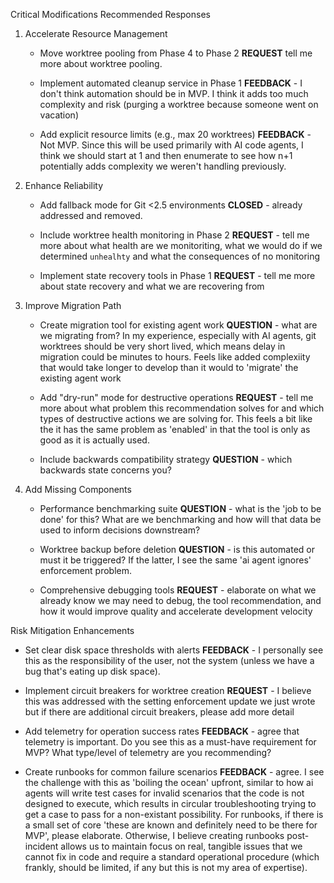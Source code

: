 Critical Modifications Recommended Responses

1. Accelerate Resource Management


    - Move worktree pooling from Phase 4 to Phase 2
      **REQUEST** tell me more about worktree pooling.

    - Implement automated cleanup service in Phase 1
      **FEEDBACK** - I don't think automation should be in MVP. I think it adds too much complexity and risk (purging a worktree because someone went on vacation)

    - Add explicit resource limits (e.g., max 20 worktrees)
      **FEEDBACK** - Not MVP. Since this will be used primarily with AI code agents, I think we should start at 1 and then enumerate to see how n+1 potentially adds complexity we weren't handling previously.

2. Enhance Reliability


    - Add fallback mode for Git <2.5 environments
      **CLOSED** - already addressed and removed.

    - Include worktree health monitoring in Phase 2
      **REQUEST** - tell me more about what health are we monitoriting, what we would do if we determined `unhealhty` and what the consequences of no monitoring

    - Implement state recovery tools in Phase 1
      **REQUEST** - tell me more about state recovery and what we are recovering from

3. Improve Migration Path


    - Create migration tool for existing agent work
      **QUESTION** - what are we migrating from? In my experience, especially with AI agents, git worktrees should be very short lived, which means delay in migration could be minutes to hours. Feels like added complexiity that would take longer to develop than it would to 'migrate' the existing agent work

    - Add "dry-run" mode for destructive operations
      **REQUEST** - tell me more about what problem this recommendation solves for and which types of destructive actions we are solving for. This feels a bit like the it has the same problem as 'enabled' in that the tool is only as good as it is actually used.

    - Include backwards compatibility strategy
      **QUESTION** - which backwards state concerns you?

4. Add Missing Components


    - Performance benchmarking suite
      **QUESTION** - what is the 'job to be done' for this? What are we benchmarking and how will that data be used to inform decisions downstream?

    - Worktree backup before deletion
      **QUESTION** - is this automated or must it be triggered? If the latter, I see the same 'ai agent ignores' enforcement problem.

    - Comprehensive debugging tools
      **REQUEST** - elaborate on what we already know we may need to debug, the tool recommendation, and how it would improve quality and accelerate development velocity

Risk Mitigation Enhancements

- Set clear disk space thresholds with alerts
  **FEEDBACK** - I personally see this as the responsibility of the user, not the system (unless we have a bug that's eating up disk space).

- Implement circuit breakers for worktree creation
  **REQUEST** - I believe this was addressed with the setting enforcement update we just wrote but if there are additional circuit breakers, please add more detail

- Add telemetry for operation success rates
  **FEEDBACK** - agree that telemetry is important. Do you see this as a must-have requirement for MVP? What type/level of telemetry are you recommending?

- Create runbooks for common failure scenarios
  **FEEDBACK** - agree. I see the challenge with this as 'boiling the ocean' upfront, similar to how ai agents will write test cases for invalid scenarios that the code is not designed to execute, which results in circular troubleshooting trying to get a case to pass for a non-existant possibility. For runbooks, if there is a small set of core 'these are known and definitely need to be there for MVP', please elaborate. Otherwise, I believe creating runbooks post-incident allows us to maintain focus on real, tangible issues that we cannot fix in code and require a standard operational procedure (which frankly, should be limited, if any but this is not my area of expertise).
